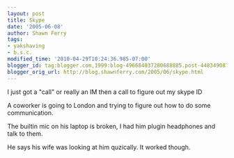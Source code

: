 ```yaml
---
layout: post
title: Skype
date: '2005-06-08'
author: Shawn Ferry
tags:
- yakshaving
- b.s.c.
modified_time: '2010-04-29T10:24:36.985-07:00'
blogger_id: tag:blogger.com,1999:blog-496684037280688885.post-4483490873225711627
blogger_orig_url: http://blog.shawnferry.com/2005/06/skype.html
---
```


I just got a "call" or really an IM then a call to figure out my skype ID  
  
A coworker is going to London and trying to figure out how to do some  
communication.  

The builtin mic on his laptop is broken, I had him plugin headphones and  
talk to them.  

He says his wife was looking at him quzically. It worked though.  


